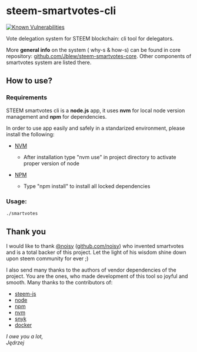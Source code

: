 # steem-smartvotes-cli

[![Known Vulnerabilities](https://snyk.io/test/github/jblew/steem-smartvotes-cli/badge.svg?targetFile=package.json)](https://snyk.io/test/github/jblew/steem-smartvotes-cli?targetFile=package.json)

Vote delegation system for STEEM blockchain: cli tool for delegators.

More **general info** on the system ( why-s & how-s) can be found in core repository: [github.com/Jblew/steem-smartvotes-core](https://github.com/Jblew/steem-smartvotes-core). Other components of smartvotes system are listed there.



## How to use?

### Requirements
STEEM smartvotes cli is a **node.js** app, 
it uses **nvm** for local node version management
and **npm** for dependencies.

In order to use app easily and safely in a standarized environment, please install the following:

- [NVM](https://github.com/creationix/nvm)

    - After installation type "nvm use" in project directory
     to activate proper version of node

- [NPM](https://www.npmjs.com/)

    - Type "npm install" to install all locked dependencies


### Usage:

```bash
./smartvotes
```



## Thank you
I would like to thank [@noisy](https://steemit.com/@noisy) ([github.com/noisy](https://github.com/noisy)) who invented smartvotes 
and is a total backer of this project. 
Let the light of his wisdom shine down upon steem community for ever ;)

I also send many thanks to the authors of vendor dependencies of the project. You are the ones, who made development of this tool so joyful and smooth. Many thanks to the contributors of:

 - [steem-js](https://github.com/steemit/steem-js)
 - [node](https://nodejs.org/en/)
 - [npm](https://www.npmjs.com/)
 - [nvm](https://github.com/creationix/nvm)
 - [snyk](https://snyk.io/)
 - [docker](https://www.docker.com/)




*I owe you a lot,<br />*
 *Jędrzej*